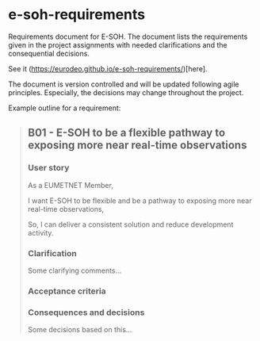 # e-soh-requirements

Requirements document for E-SOH. The document lists the requirements given in the project assignments with needed clarifications and the consequential decisions.

See it (https://eurodeo.github.io/e-soh-requirements/)[here].

The document is version controlled and will be updated following agile principles. Especially, the decisions may change throughout the project.

Example outline for a requirement:

> ## B01 - E-SOH to be a flexible pathway to exposing more near real-time observations
>
> ### User story
>
> As a EUMETNET Member,
>
> I want E-SOH to be flexible and be a pathway to exposing more near real-time observations,
>
> So, I can deliver a consistent solution and reduce development activity.
>
> ### Clarification
>
> Some clarifying comments...
>
> ### Acceptance criteria
>
> ### Consequences and decisions
>
> Some decisions based on this...
